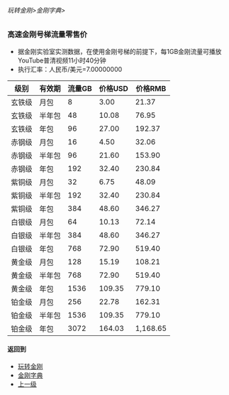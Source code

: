 ###### 玩转金刚>金刚字典>
### 高速金刚号梯流量零售价
- 据金刚实验室实测数据，在使用金刚号梯的前提下，每1GB金刚流量可播放YouTube普清视频11小时40分钟
- 执行汇率：人民币/美元=7.00000000

|级别|有效期|流量GB|价格USD|价格RMB|
|------| ------| ------| ------|------| 
| 玄铁级 |月包|8|3.00|21.37|
| 玄铁级 |半年包|48|10.08|76.95|
| 玄铁级 |年包|96|27.00|192.37|
| 赤钢级 |月包|16|4.50|32.06|
| 赤钢级 |半年包|96|21.60|153.90|
| 赤钢级 |年包|192|32.40|230.84|
| 紫铜级 |月包|32|6.75|48.09|
| 紫铜级 |半年包|192|32.40|230.84|
| 紫铜级 |年包|384|48.60|346.27|
| 白银级 |月包|64|10.13|72.14|
| 白银级 |半年包|384|48.60|346.27|
| 白银级 |年包|768|72.90|519.40|
| 黄金级 |月包|128|15.19|108.21|
| 黄金级 |半年包|768|72.90|519.40|
| 黄金级 |年包|1536|109.35|779.10|
| 铂金级 |月包|256|22.78|162.31|
| 铂金级 |半年包|1536|109.35|779.10|
| 铂金级 |年包|3072|164.03|1,168.65|


#### 返回到
- [玩转金刚](https://github.com/a2zitpro/web/blob/master/LadderFree/A.md)
- [金刚字典](https://github.com/a2zitpro/web/blob/master/LadderFree/kkDictionary/KKDictionary.md)
- [上一级]()

